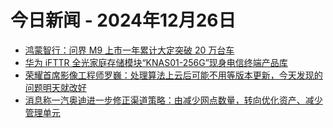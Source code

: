 # 今日新闻 - 2024年12月26日
- [鸿蒙智行：问界 M9 上市一年累计大定突破 20 万台车](https://www.ithome.com/0/820/222.htm)
- [华为 iFTTR 全光家庭存储模块“KNAS01-256G”现身电信终端产品库](https://www.ithome.com/0/820/225.htm)
- [荣耀首席影像工程师罗巍：处理算法上云后可能不用等版本更新，今天发现的问题明天就改好](https://www.ithome.com/0/820/224.htm)
- [消息称一汽奥迪进一步修正渠道策略：由减少网点数量，转向优化资产、减少管理单元](https://www.ithome.com/0/820/223.htm)
